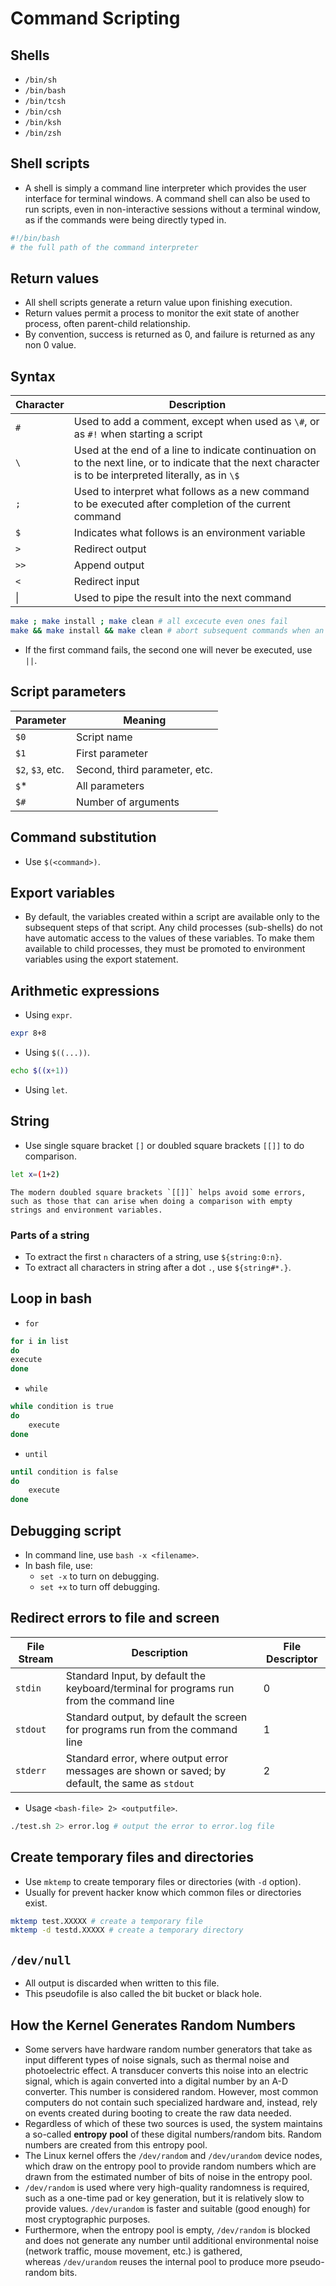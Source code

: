# Command Scripting
## Shells
- `/bin/sh`  
- `/bin/bash`  
- `/bin/tcsh`  
- `/bin/csh`
- `/bin/ksh`
- `/bin/zsh`
## Shell scripts
- A shell is simply a command line interpreter which provides the user interface for terminal windows. A command shell can also be used to run scripts, even in non-interactive sessions without a terminal window, as if the commands were being directly typed in.
```bash
#!/bin/bash
# the full path of the command interpreter
```
## Return values
- All shell scripts generate a return value upon finishing execution.
- Return values permit a process to monitor the exit state of another process, often parent-child relationship.
- By convention, success is returned as 0, and failure is returned as any non 0 value.
## Syntax
| Character | Description                                                                                                                                               |
| --------- | --------------------------------------------------------------------------------------------------------------------------------------------------------- |
| `#`       | Used to add a comment, except when used as `\#`, or as `#!` when starting a script                                                                        |
| `\`       | Used at the end of a line to indicate continuation on to the next line, or to indicate that the next character is to be interpreted literally, as in `\$` |
| `;`       | Used to interpret what follows as a new command to be executed after completion of the current command                                                    |
| `$`       | Indicates what follows is an environment variable                                                                                                         |
| `>`       | Redirect output                                                                                                                                           |
| `>>`      | Append output                                                                                                                                             |
| `<`       | Redirect input                                                                                                                                            |
| &#124;    | Used to pipe the result into the next command                                                                                                             |
```bash
make ; make install ; make clean # all excecute even ones fail
make && make install && make clean # abort subsequent commands when an earlier one fails
```
- If the first command fails, the second one will never be executed, use `||`.
## Script parameters
| Parameter            | Meaning                       |
| -------------------- | ----------------------------- |
| `$0`               | Script name                   |
| `$1`               | First parameter               |
| `$2`, `$3`, etc. | Second, third parameter, etc. |
| `$`*               | All parameters                |
| `$#`               | Number of arguments           |
## Command substitution
- Use `$(<command>)`.
## Export variables
- By default, the variables created within a script are available only to the subsequent steps of that script. Any child processes (sub-shells) do not have automatic access to the values of these variables. To make them available to child processes, they must be promoted to environment variables using the export statement.
## Arithmetic expressions
- Using `expr`.
```bash
expr 8+8
```
- Using `$((...))`.
```bash
echo $((x+1))
```
- Using `let`.
## String
- Use single square bracket `[]` or doubled square brackets `[[]]` to do comparison.
```bash
let x=(1+2)
```
```ad-note
The modern doubled square brackets `[[]]` helps avoid some errors, such as those that can arise when doing a comparison with empty strings and environment variables.
```
### Parts of a string
- To extract the first `n` characters of a string, use `${string:0:n}`.
- To extract all characters in string after a dot `.`, use `${string#*.}`.
## Loop in bash
- `for`
```bash
for i in list
do
execute
done
```
- `while`
```bash
while condition is true
do
	execute
done
```
- `until`
```bash
until condition is false
do
	execute
done
```
## Debugging script
- In command line, use `bash -x <filename>`.
- In bash file, use:
	- `set -x` to turn on debugging.
	- `set +x` to turn off debugging.
## Redirect errors to file and screen
| File Stream | Description                                                                                        | File Descriptor |
| ----------- | -------------------------------------------------------------------------------------------------- | --------------- |
| `stdin`   | Standard Input, by default the keyboard/terminal for programs run from the command line            | 0               |
| `stdout`  | Standard output, by default the screen for programs run from the command line                      | 1               |
| `stderr`  | Standard error, where output error messages are shown or saved; by default, the same as `stdout` | 2               |
- Usage `<bash-file> 2> <outputfile>`.
```bash
./test.sh 2> error.log # output the error to error.log file
```
## Create temporary files and directories
- Use `mktemp` to create temporary files or directories (with `-d` option).
- Usually for prevent hacker know which common files or directories exist.
```bash
mktemp test.XXXXX # create a temporary file
mktemp -d testd.XXXXX # create a temporary directory
```
## `/dev/null`
- All output is discarded when written to this file.
- This pseudofile is also called the bit bucket or black hole.
## How the Kernel Generates Random Numbers
- Some servers have hardware random number generators that take as input different types of noise signals, such as thermal noise and photoelectric effect. A transducer converts this noise into an electric signal, which is again converted into a digital number by an A-D converter. This number is considered random. However, most common computers do not contain such specialized hardware and, instead, rely on events created during booting to create the raw data needed.
- Regardless of which of these two sources is used, the system maintains a so-called **entropy** **pool** of these digital numbers/random bits. Random numbers are created from this entropy pool.
- The Linux kernel offers the `/dev/random` and `/dev/urandom` device nodes, which draw on the entropy pool to provide random numbers which are drawn from the estimated number of bits of noise in the entropy pool.
- `/dev/random` is used where very high-quality randomness is required, such as a one-time pad or key generation, but it is relatively slow to provide values. `/dev/urandom` is faster and suitable (good enough) for most cryptographic purposes.
- Furthermore, when the entropy pool is empty, `/dev/random` is blocked and does not generate any number until additional environmental noise (network traffic, mouse movement, etc.) is gathered, whereas `/dev/urandom` reuses the internal pool to produce more pseudo-random bits.